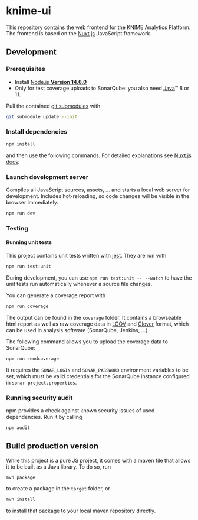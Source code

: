 # knime-ui

This repository contains the web frontend for the KNIME Analytics Platform.
The frontend is based on the [Nuxt.js] JavaScript framework.

## Development

### Prerequisites

- Install [Node.js **Version 14.6.0**][node]
- Only for test coverage uploads to SonarQube: you also need [Java]™ 8 or 11.

Pull the contained [git submodules](https://stackoverflow.com/a/4438292/5134084) with

```sh
git submodule update --init
```

### Install dependencies

```sh
npm install
```

and then use the following commands. For detailed explanations see [Nuxt.js docs]:


### Launch development server

Compiles all JavaScript sources, assets, … and starts a local web server for development. Includes hot-reloading, so
code changes will be visible in the browser immediately.

```sh
npm run dev
```

### Testing

#### Running unit tests

This project contains unit tests written with [jest].
They are run with

```sh
npm run test:unit
```

During development, you can use `npm run test:unit -- --watch` to have the unit tests run automatically whenever a
source file changes.

You can generate a coverage report with

```sh
npm run coverage
```

The output can be found in the `coverage` folder. It contains a browseable html report as well as raw coverage data in
[LCOV] and [Clover] format, which can be used in analysis software (SonarQube, Jenkins, …).

The following command allows you to upload the coverage data to SonarQube:

```sh
npm run sendcoverage
```

It requires the `SONAR_LOGIN` and `SONAR_PASSWORD` environment variables to be set, which must be valid credentials
for the SonarQube instance configured in `sonar-project.properties`.

### Running security audit

npm provides a check against known security issues of used dependencies. Run it by calling

```sh
npm audit
```

## Build production version

While this project is a pure JS project, it comes with a maven file that allows it to be built as a Java library.
To do so, run

```sh
mvn package
```

to create a package in the `target` folder, or

```sh
mvn install
```

to install that package to your local maven repository directly.


[nuxt.js]: https://nuxtjs.org/
[node]: https://knime-com.atlassian.net/wiki/spaces/SPECS/pages/905281540/Node.js+Installation
[java]: https://www.oracle.com/technetwork/java/javase/downloads/index.html
[nuxt.js docs]: https://nuxtjs.org/guide/commands
[jest]: https://jestjs.io/en
[lcov]: https://github.com/linux-test-project/lcov
[clover]: http://openclover.org/
